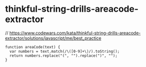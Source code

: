 # thinkful-string-drills-areacode-extractor
// https://www.codewars.com/kata/thinkful-string-drills-areacode-extractor/solutions/javascript/me/best_practice


```
function areaCode(text) {
  var numbers = text.match(/\([0-9]+\)/).toString();
  return numbers.replace("(", "").replace(")", "");
}
```
